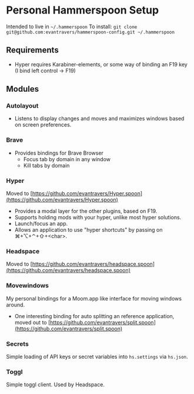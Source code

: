 # Personal Hammerspoon Setup

Intended to live in `~/.hammerspoon`
To install: `git clone git@github.com:evantravers/hammerspoon-config.git ~/.hammerspoon`

## Requirements

- Hyper requires Karabiner-elements, or some way of binding an F19 key (I bind
  left control -> F19)

## Modules

### Autolayout

- Listens to display changes and moves and maximizes windows based on screen
  preferences.

### Brave

- Provides bindings for Brave Browser
    - Focus tab by domain in any window
    - Kill tabs by domain

### Hyper

Moved to [https://github.com/evantravers/Hyper.spoon](https://github.com/evantravers/Hyper.spoon)

- Provides a modal layer for the other plugins, based on F19.
- Supports holding mods with your hyper, unlike most hyper solutions.
- Launch/focus an app.
- Allows an application to use "hyper shortcuts" by passing on
  ⌘+⌥+⌃+⇧+&lt;char&gt;.

### Headspace

Moved to [https://github.com/evantravers/headspace.spoon](https://github.com/evantravers/headspace.spoon)

### Movewindows

My personal bindings for a Moom.app like interface for moving windows around.

- One interesting binding for auto splitting an reference application, moved out to [https://github.com/evantravers/split.spoon](https://github.com/evantravers/split.spoon)

### Secrets

Simple loading of API keys or secret variables into `hs.settings` via
`hs.json`.

### Toggl

Simple toggl client. Used by Headspace.
